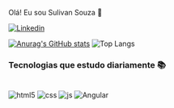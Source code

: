 Olá! Eu sou Sulivan Souza 👏
  
 <a href="https://github.com/Sulivan7">
  
[![Linkedin](https://img.shields.io/badge/LinkedIn-0077B5?style=for-the-badge&logo=linkedin&logoColor=white)](https://www.linkedin.com/in/sulivansouza7/)

[![Anurag's GitHub stats](https://github-readme-stats.vercel.app/api?username=sulivan7&show_icons=true&theme=apprentice)](https://github.com/sulivan7/github-readme-stats)
![Top Langs](https://github-readme-stats.vercel.app/api/top-langs/?username=sulivan7&theme=apprentice&layout=compact)

### Tecnologias que estudo diariamente 📚
<div style="display: inline_block"><br/>
<div style="display: inline_block">
  <img align="center" alt="html5" src="https://img.shields.io/badge/HTML5-E34F26?style=for-the-badge&logo=html5&logoColor=white" />
  <img align="center" alt="css" src="https://img.shields.io/badge/CSS3-1572B6?style=for-the-badge&logo=css3&logoColor=white" />
  <img align="center" alt="js" src="https://img.shields.io/badge/JavaScript-F7DF1E?style=for-the-badge&logo=javascript&logoColor=black" />
  <img align="center" alt="Angular" src="https://img.shields.io/badge/Angular-DD0031?style=for-the-badge&logo=angular&logoColor=white" />

</div><br/>
